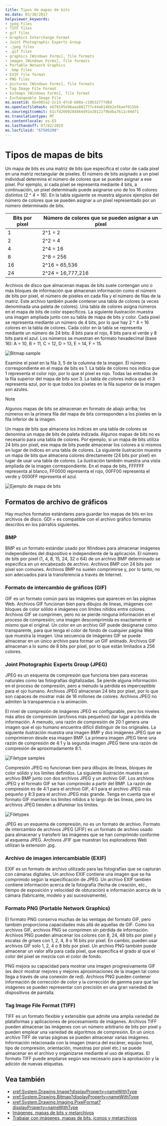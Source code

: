 ```yaml
---
title: Tipos de mapas de bits
ms.date: 03/30/2017
helpviewer_keywords:
- jpeg files
- TIFF files
- gif files
- Graphics Interchange Format
- Joint Photographic Experts Group
- .jpeg files
- .gif files
- graphics [Windows Forms], file formats
- images [Windows Forms], file formats
- Portable Network Graphics
- .bmp files
- EXIF file format
- PNG files
- pictures [Windows Forms], file formats
- Tag Image File Format
- bitmaps [Windows Forms], file format
- Exchangeable Image File
ms.assetid: 6be085a2-2c13-47c8-b80a-c18b32777d8d
ms.openlocfilehash: e678195e96aea881777c44ab14bb2e56aef015bb
ms.sourcegitcommit: b1cfd260928d464d91e20121f9bdba7611c94d71
ms.translationtype: MT
ms.contentlocale: es-ES
ms.lasthandoff: 07/02/2019
ms.locfileid: "67505298"
---
```

# <a name="types-of-bitmaps"></a>Tipos de mapas de bits
Un mapa de bits es una matriz de bits que especifica el color de cada píxel en una matriz rectangular de píxeles. El número de bits asignado a un píxel individual determina el número de colores que se pueden asignar a ese píxel. Por ejemplo, si cada píxel se representa mediante 4 bits, a continuación, un píxel determinado puede asignarse uno de los 16 colores distintos (2 ^ 4 = 16). En la tabla siguiente se muestra algunos ejemplos del número de colores que se pueden asignar a un píxel representado por un número determinado de bits.  
  
|Bits por píxel|Número de colores que se pueden asignar a un píxel|  
|--------------------|------------------------------------------------------|  
|1|2^1 = 2|  
|2|2^2 = 4|  
|4|2^4 = 16|  
|8|2^8 = 256|  
|16|2^16 = 65,536|  
|24|2^24 = 16,777,216|  
  
 Archivos de disco que almacenan mapas de bits suele contengan uno o más bloques de información que almacenan información como el número de bits por píxel, el número de píxeles en cada fila y el número de filas de la matriz. Este archivo también puede contener una tabla de colores (a veces denominada una paleta de colores). Una tabla de colores asigna números en el mapa de bits de color específicos. La siguiente ilustración muestra una imagen ampliada junto con su tabla de mapa de bits y color. Cada píxel se representa mediante un número de 4 bits, por lo que hay 2 ^ 4 = 16 colores en la tabla de colores. Cada color en la tabla se representa mediante un número de 24 bits: 8 bits para el rojo, 8 bits para el verde y 8 bits para el azul. Los números se muestran en formato hexadecimal (base 16): A = 10, B = 11, C = 12, D = 13, E = 14, F = 15.  
  
 ![Bitmap sample](./media/aboutgdip03-art01.gif "AboutGdip03_Art01")  
  
 Examine el píxel en la fila 3, 5 de la columna de la imagen. El número correspondiente en el mapa de bits es 1. La tabla de colores nos indica que 1 representa el color rojo, por lo que el píxel es rojo. Todas las entradas de la fila superior del mapa de bits son 3. La tabla de colores indica que el 3 representa azul, por lo que todos los píxeles en la fila superior de la imagen son azules.  
  
> [!NOTE]
>  Algunos mapas de bits se almacenan en formato de abajo arriba; los números en la primera fila del mapa de bits corresponden a los píxeles en la fila inferior de la imagen.  
  
 Un mapa de bits que almacena los índices en una tabla de colores se denomina un mapa de bits de paleta indizada. Algunos mapas de bits no es necesario para una tabla de colores. Por ejemplo, si un mapa de bits utiliza 24 bits por píxel, ese mapa de bits puede almacenar los colores a sí mismos en lugar de índices en una tabla de colores. La siguiente ilustración muestra un mapa de bits que almacena colores directamente (24 bits por píxel) en lugar de usar una tabla de colores. La ilustración también muestra una vista ampliada de la imagen correspondiente. En el mapa de bits, FFFFFF representa al blanco, FF0000 representa el rojo, 00FF00 representa el verde y 0000FF representa el azul.  
  
 ![Ejemplo de mapa de bits](./media/aboutgdip03-art02.gif "AboutGdip03_Art02")  
  
## <a name="graphics-file-formats"></a>Formatos de archivo de gráficos  
 Hay muchos formatos estándares para guardar los mapas de bits en los archivos de disco. GDI + es compatible con el archivo gráfico formatos descritos en los párrafos siguientes.  
  
### <a name="bmp"></a>BMP  
 BMP es un formato estándar usado por Windows para almacenar imágenes independientes del dispositivo e independiente de la aplicación. El número de bits por píxel (1, 4, 8, 15, 24, 32 o 64) de un archivo BMP determinado se especifica en un encabezado de archivo. Archivos BMP con 24 bits por píxel son comunes. Archivos BMP no suelen comprimirse y, por lo tanto, no son adecuados para la transferencia a través de Internet.  
  
### <a name="graphics-interchange-format-gif"></a>Formato de intercambio de gráficos (GIF)  
 GIF es un formato común para las imágenes que aparecen en las páginas Web. Archivos GIF funcionan bien para dibujos de líneas, imágenes con bloques de color sólido e imágenes con límites nítidos entre colores. Archivos GIF se comprimen, pero no se pierde ninguna información en el proceso de compresión; una imagen descomprimida es exactamente el mismo que el original. Un color en un archivo GIF puede designarse como transparente, para que tenga el color de fondo de cualquier página Web que muestra la imagen. Una secuencia de imágenes GIF se puede almacenar en un único archivo para formar un GIF animado. Archivos GIF almacenan a lo sumo de 8 bits por píxel, por lo que están limitados a 256 colores.  
  
### <a name="joint-photographic-experts-group-jpeg"></a>Joint Photographic Experts Group (JPEG)  
 JPEG es un esquema de compresión que funciona bien para escenas naturales como las fotografías digitalizadas. Se pierde alguna información en el proceso de compresión, pero a menudo la pérdida es imperceptible para el ojo humano. Archivos JPEG almacenan 24 bits por píxel, por lo que son capaces de mostrar más de 16 millones de colores. Archivos JPEG no admiten la transparencia o la animación.  
  
 El nivel de compresión de imágenes JPEG es configurable, pero los niveles más altos de compresión (archivos más pequeños) dar lugar a pérdida de información. A menudo, una razón de compresión de 20:1 genera una imagen que el ojo humano encuentra difícil distinguir de los originales. La siguiente ilustración muestra una imagen BMP y dos imágenes JPEG que se comprimieron desde esa imagen BMP. La primera imagen JPEG tiene una razón de compresión de 4:1 y la segunda imagen JPEG tiene una razón de compresión de aproximadamente 8:1.  
  
 ![Filetype samples](./media/aboutgdip03-art03.gif "AboutGdip03_Art03")  
  
 Compresión JPEG no funcionan bien para dibujos de líneas, bloques de color sólido y los límites definidos. La siguiente ilustración muestra un archivo BMP junto con dos archivos JPEG y un archivo GIF. Los archivos JPEG y el formato GIF se han comprimido a partir del BMP. La razón de compresión es de 4:1 para el archivo GIF, 4:1 para el archivo JPEG más pequeño y 8:3 para el archivo JPEG más grande. Tenga en cuenta que el formato GIF mantiene los límites nítidos a lo largo de las líneas, pero los archivos JPEG tienden a difuminar los límites.  
  
 ![Filetypes](./media/aboutgdip03-art03a.gif "AboutGdip03_Art03A")  
  
 JPEG es un esquema de compresión, no es un formato de archivo. Formato de intercambio de archivos JPEG (JFIF) es un formato de archivo usado para almacenar y transferir las imágenes que se han comprimido conforme al esquema JPEG. Archivos JFIF que muestran los exploradores Web utilizan la extensión .jpg.  
  
### <a name="exchangeable-image-file-exif"></a>Archivo de imagen intercambiable (EXIF)  
 EXIF es un formato de archivo utilizado para las fotografías que se capturan con cámaras digitales. Un archivo EXIF contiene una imagen que se ha comprimido según la especificación de JPEG. Un archivo EXIF también contiene información acerca de la fotografía (fecha de creación, etc., tiempo de exposición y velocidad de obturación) e información acerca de la cámara (fabricante, modelo y así sucesivamente).  
  
### <a name="portable-network-graphics-png"></a>Formato PNG (Portable Network Graphics)  
 El formato PNG conserva muchas de las ventajas del formato GIF, pero también proporciona capacidades más allá de aquellas de GIF. Como los archivos GIF, archivos PNG se comprimen sin pérdida de información. Archivos PNG pueden almacenar los colores con 8, 24, 48 bits por píxel y escalas de grises con 1, 2, 4, 8 o 16 bits por píxel. En cambio, pueden usar archivos GIF solo 1, 2, 4 o 8 bits por píxel. Un archivo PNG también puede almacenar un valor alfa para cada píxel, que especifica el grado al que el color del píxel se mezcla con el color de fondo.  
  
 PNG mejora su capacidad para mostrar una imagen progresivamente GIF (es decir mostrar mejores y mejores aproximaciones de la imagen tal como llega a través de una conexión de red). Archivos PNG pueden contener información de corrección de color y la corrección de gamma para que las imágenes se pueden representar con precisión en una gran variedad de dispositivos de pantalla.  
  
### <a name="tag-image-file-format-tiff"></a>Tag Image File Format (TIFF)  
 TIFF es un formato flexible y extensible que admite una amplia variedad de plataformas y aplicaciones de procesamiento de imágenes. Archivos TIFF pueden almacenar las imágenes con un número arbitrario de bits por píxel y pueden emplear una variedad de algoritmos de compresión. En un único archivo TIFF de varias páginas se pueden almacenar varias imágenes. Información relacionada con la imagen (marca del escáner, equipo host, tipo de compresión, orientación, muestras por píxel etc.) se puede almacenar en el archivo y organizarse mediante el uso de etiquetas. El formato TIFF puede ampliarse según sea necesario para la aprobación y la adición de nuevas etiquetas.  
  
## <a name="see-also"></a>Vea también

- <xref:System.Drawing.Image?displayProperty=nameWithType>
- <xref:System.Drawing.Bitmap?displayProperty=nameWithType>
- <xref:System.Drawing.Imaging.PixelFormat?displayProperty=nameWithType>
- [Imágenes, mapas de bits y metarchivos](images-bitmaps-and-metafiles.md)
- [Trabajar con imágenes, mapas de bits, iconos y metarchivos](working-with-images-bitmaps-icons-and-metafiles.md)
